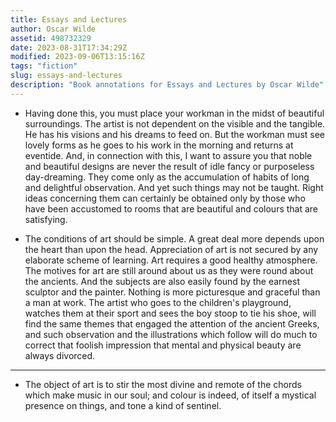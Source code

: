 ```yaml
---
title: Essays and Lectures
author: Oscar Wilde
assetid: 498732329
date: 2023-08-31T17:34:29Z
modified: 2023-09-06T13:15:16Z
tags: "fiction"
slug: essays-and-lectures
description: "Book annotations for Essays and Lectures by Oscar Wilde"
---
```


*  Having done this, you must place your workman in the midst of
   beautiful surroundings.  The artist is not dependent on the visible
   and the tangible.  He has his visions and his dreams to feed on.
   But the workman must see lovely forms as he goes to his work in the
   morning and returns at eventide.  And, in connection with this, I
   want to assure you that noble and beautiful designs are never the
   result of idle fancy or purposeless day-dreaming.  They come only
   as the accumulation of habits of long and delightful observation.
   And yet such things may not be taught.  Right ideas concerning them
   can certainly be obtained only by those who have been accustomed to
   rooms that are beautiful and colours that are satisfying.

*  The conditions of art should be simple.  A great deal more depends
   upon the heart than upon the head.  Appreciation of art is not
   secured by any elaborate scheme of learning.  Art requires a good
   healthy atmosphere.  The motives for art are still around about us
   as they were round about the ancients.  And the subjects are also
   easily found by the earnest sculptor and the painter.  Nothing is
   more picturesque and graceful than a man at work.  The artist who
   goes to the children's playground, watches them at their sport and
   sees the boy stoop to tie his shoe, will find the same themes that
   engaged the attention of the ancient Greeks, and such observation
   and the illustrations which follow will do much to correct that
   foolish impression that mental and physical beauty are always
   divorced.

---

*  The object of art is to stir the most divine and remote of the
   chords which make music in our soul; and colour is indeed, of
   itself a mystical presence on things, and tone a kind of sentinel.

